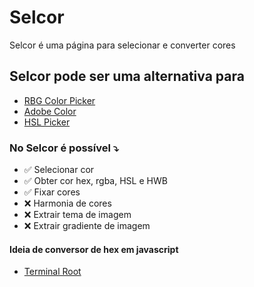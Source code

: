 # Selcor
Selcor é uma página para selecionar e converter cores

## Selcor pode ser uma alternativa para

- [RBG Color Picker](https://rgbacolorpicker.com/color-wheel-picker)
- [Adobe Color](https://color.adobe.com/pt/create/color-wheel)
- [HSL Picker](https://hslpicker.com)

### No Selcor é possível ⤵️

- ✅ Selecionar cor
- ✅ Obter cor hex, rgba, HSL e HWB
- ✅ Fixar cores
- ❌ Harmonia de cores
- ❌ Extrair tema de imagem
- ❌ Extrair gradiente de imagem

#### Ideia de conversor de hex em javascript

- [Terminal Root](https://terminalroot.com.br/2024/06/14-codigos-uteis-de-javascript-3.html)
